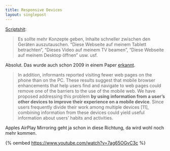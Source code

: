 ```yaml
---
title: Responsive Devices
layout: singlepost
---
```


[Scriptshit](http://scriptsht.tumblr.com/post/35204984961/wer-macht-eigentlich-betriebssysteme-und-geraete):

> Es sollte mehr Konzepte geben, Inhalte schneller zwischen den Geräten auszutauschen. “Diese Webseite auf meinem Tablett betrachten”, “Dieses Video auf meinem TV beamen”, “Diese Webseite auf meinem Desktop öffnen” usw. usf.

Absolut. Das wurde auch schon 2009 in einem Paper [erkannt](http://dub.washington.edu/djangosite/media/papers/interact09.pdf).

> In addition, informants reported visiting fewer web pages on the phone than on the PC. These results suggest that mobile browser enhancements that help users find and navigate to web pages could remove one of the barriers to the use of the mobile web. We have proposed addressing this problem **by using information from a user’s other devices to improve their experience on a mobile device**. Since users frequently divide their work among multiple devices [11], combining information from these devices could yield useful information about users’ habits and activities.

Apples AirPlay Mirroring geht ja schon in diese Richtung, da wird wohl noch mehr kommen.

{% oembed https://www.youtube.com/watch?v=7ag65OGvC3c %}